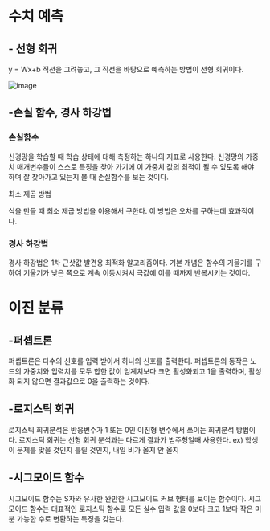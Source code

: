 # 수치 예측
## - 선형 회귀

y = Wx+b 직선을 그려놓고, 그 직선을 바탕으로 예측하는 방법이 선형 회귀이다.

![image](https://user-images.githubusercontent.com/57161820/68100970-7fc8c580-ff0e-11e9-8af4-01ca188d1332.png)

## -손실 함수, 경사 하강법

### 손실함수

신경망을 학습할 때 학습 상태에 대해 측정하는 하나의 지표로 사용한다. 신경망의 가중치 매개변수들이 스스로 특징을 찾아 가기에 이 가중치 값의 최적이 될 수 있도록 해야 하며 잘 찾아가고 있는지 볼 때 손실함수를 보는 것이다.

최소 제곱 방법

식을 만들 때 최소 제곱 방법을 이용해서 구한다. 이 방법은 오차를 구하는데 효과적이다.

### 경사 하강법

경사 하강법은 1차 근삿값 발견용 최적화 알고리즘이다. 기본 개념은 함수의 기울기를 구하여 기울기가 낮은 쪽으로 계속 이동시켜서 극값에 이를 때까지 반복시키는 것이다.

# 이진 분류
## -퍼셉트론

퍼셉트론은 다수의 신호를 입력 받아서 하나의 신호를 출력한다. 퍼셉트론의 동작은 노드의 가중치와 입력치를 모두 합한 값이 임계치보다 크면 활성화되고 1을 출력하며, 활성화 되지 않으면 결과값으로 0을 출력하는 것이다.

## -로지스틱 회귀
로지스틱 회귀분석은 반응변수가 1 또는 0인 이진형 변수에서 쓰이는 회귀분석 방법이다.
로지스틱 회귀는 선형 회귀 분석과는 다르게 결과가 범주형일때 사용한다.
ex) 학생이 문제를 맞을 것인지 틀릴 것인지, 내일 비가 올지 안 올지

## -시그모이드 함수
시그모이드 함수는 S자와 유사한 완만한 시그모이드 커브 형태를 보이는 함수이다.
시그모이드 함수는 대표적인 로지스틱 함수로 모든 실수 입력 값을 0보다 크고 1보다 작은 미분 가능한 수로 변환하는 특징을 갖는다.

